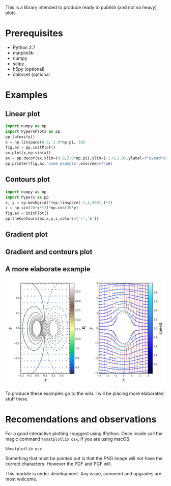 This is a library intended to produce ready to publish (and not so heavy) plots.

# Prerequisites #

  * Python 2.7
  * matplotlib
  * numpy
  * scipy
  * h5py (optional)
  * colorcet (optional

# Examples #

## Linear plot ##

```python
import numpy as np
import PypersPlots as pp
pp.latexify()
x = np.linspace(0.0, 2.0*np.pi, 50)
fig,ax = pp.initPlot()
ax.plot(x,np.sin(x))
ax = pp.decor(ax,xlim=(0.0,2.0*np.pi),ylim=(-1.0,1.0),ylabel=r"$\mathcal{L}$",xlabel=r"$\mathcal{X}$")
pp.printer(fig,ax,'some example',onscreen=True)
```

## Contours plot ##

``` python
import numpy as np
import Pypers as pp
x, y = np.meshgrid(*(np.linspace(-1,1,500),)*2)
z = np.sin(20*x**2)*np.cos(30*y)
fig,ax = initPlot()
pp.theContours(ax,x,y,z,colors=['r','b'])
```

## Gradient plot ##

## Gradient and contours plot ##

## A more elaborate example ##

![](README_figs/fields_and_streams.png)

To produce these examples go to the wiki. I will be placing more elaborated stuff there.

# Recomendations and observations #

For a good interactive plotting I suggest using IPython. Once inside call
the magic command `%%matplotlib osx`, if you are using macOS:

``` jupyter-notebook
%%matplotlib osx
```

Something that must be pointed out is that the PNG image will not have the
correct characters. However the PDF and PGF will.

This module is under development. Any issue, comment and upgrades are most welcome.
